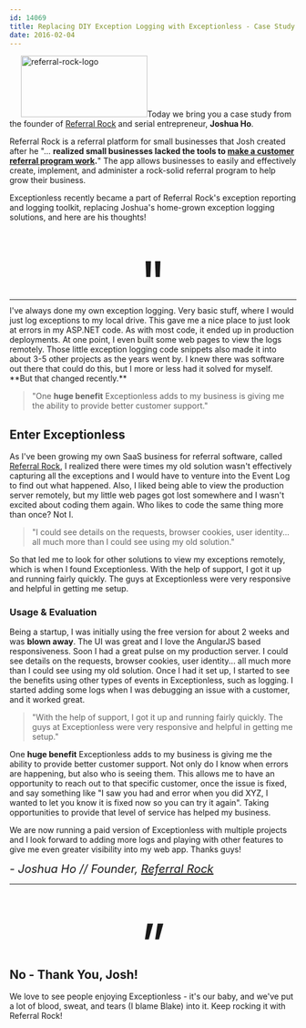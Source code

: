 ```yaml
---
id: 14069
title: Replacing DIY Exception Logging with Exceptionless - Case Study
date: 2016-02-04
---
```

<a href="https://referralrock.com" rel="attachment wp-att-14073" target="_blank"><img loading="lazy" class="alignright size-full wp-image-14073" style="margin-left: 20px;" src="/assets/referral-rock-logo.png" alt="referral-rock-logo" width="222" height="108" data-id="14073" /></a>Today we bring you a case study from the founder of <a href="https://referralrock.com" target="_blank">Referral Rock</a> and serial entrepreneur, **Joshua Ho**.

Referral Rock is a referral platform for small businesses that Josh created after he "... **realized small businesses lacked the tools to <a href="https://referralrock.com/blog/referral-programs-101-everything-you-need-to-build-a-referral-marketing-program/" target="_blank">make a customer referral program work</a>.**" The app allows businesses to easily and effectively create, implement, and administer a rock-solid referral program to help grow their business.

Exceptionless recently became a part of Referral Rock's exception reporting and logging toolkit, replacing Joshua's home-grown exception logging solutions, and here are his thoughts!

<!--more-->

<p style="text-align: center;margin-top: 45px;margin-bottom: -40px;">
  <span style="font-size:100px">"</span>
</p>

<hr style="margin: 10px 0;" />
I've always done my own exception logging. Very basic stuff, where I would just log exceptions to my local drive. This gave me a nice place to just look at errors in my ASP.NET code. As with most code, it ended up in production deployments. At one point, I even built some web pages to view the logs remotely. Those little exception logging code snippets also made it into about 3-5 other projects as the years went by. I knew there was software out there that could do this, but I more or less had it solved for myself.
**But that changed recently.**</p>

> "One **huge benefit** Exceptionless adds to my business is giving me the ability to provide better customer support."

## Enter Exceptionless

As I've been growing my own SaaS business for referral software, called <a href="https://referralrock.com/" target="_blank">Referral Rock</a>, I realized there were times my old solution wasn't effectively capturing all the exceptions and I would have to venture into the Event Log to find out what happened. Also, I liked being able to view the production server remotely, but my little web pages got lost somewhere and I wasn't excited about coding them again. Who likes to code the same thing more than once? Not I.

> "I could see details on the requests, browser cookies, user identity... all much more than I could see using my old solution."

So that led me to look for other solutions to view my exceptions remotely, which is when I found Exceptionless. With the help of support, I got it up and running fairly quickly. The guys at Exceptionless were very responsive and helpful in getting me setup.

### Usage & Evaluation

Being a startup, I was initially using the free version for about 2 weeks and was **blown away**. The UI was great and I love the AngularJS based responsiveness. Soon I had a great pulse on my production server. I could see details on the requests, browser cookies, user identity... all much more than I could see using my old solution. Once I had it set up, I started to see the benefits using other types of events in Exceptionless, such as logging. I started adding some logs when I was debugging an issue with a customer, and it worked great.

> "With the help of support, I got it up and running fairly quickly. The guys at Exceptionless were very responsive and helpful in getting me setup."

One **huge benefit** Exceptionless adds to my business is giving me the ability to provide better customer support. Not only do I know when errors are happening, but also who is seeing them. This allows me to have an opportunity to reach out to that specific customer, once the issue is fixed, and say something like "I saw you had and error when you did XYZ, I wanted to let you know it is fixed now so you can try it again". Taking opportunities to provide that level of service has helped my business.

We are now running a paid version of Exceptionless with multiple projects and I look forward to adding more logs and playing with other features to give me even greater visibility into my web app. Thanks guys!

<span style="font-size:20px;"><i>- Joshua Ho // Founder, <a href="https://referralrock.com" target="_blank">Referral Rock</a></i></span>

<hr style="margin: 10px 0;" />

<p style="text-align: center;margin-top: 45px;margin-bottom: -50px;">
  <span style="font-size:100px">&rdquo;</span>
</p>

## No - Thank You, Josh!

We love to see people enjoying Exceptionless - it's our baby, and we've put a lot of blood, sweat, and tears (I blame Blake) into it. Keep rocking it with Referral Rock!
